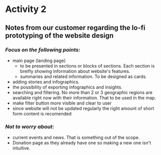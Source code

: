 # Activity 2

## Notes from our customer regarding the lo-fi prototyping of the website design

### ***Focus on the following points:***
- main page (landing page)
	- to be presented in sections or blocks of sections. Each section is breifly showing information about website's features.
	- summaries and related information. To be designed as cards.
- adding stories and infographics.
- the possibility of exporting infographics and insights.
- searching and filtering. No more than 2 or 3 geographic regions are available right now with their information. That to be used in the map.
- make filter button more visible and clear to user
- since website will not be updated regularly the right amount of short form content is recomended

### ***Not to worry about:***
- current events and news. That is something out of the scope.
- Donation page as they already have one so making a new one isn't intuitive.
